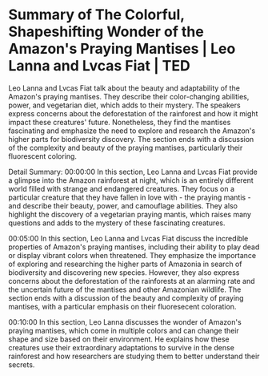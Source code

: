 # Summary of The Colorful, Shapeshifting Wonder of the Amazon's Praying Mantises | Leo Lanna and Lvcas Fiat | TED

Leo Lanna and Lvcas Fiat talk about the beauty and adaptability of the Amazon's praying mantises. They describe their color-changing abilities, power, and vegetarian diet, which adds to their mystery. The speakers express concerns about the deforestation of the rainforest and how it might impact these creatures' future. Nonetheless, they find the mantises fascinating and emphasize the need to explore and research the Amazon's higher parts for biodiversity discovery. The section ends with a discussion of the complexity and beauty of the praying mantises, particularly their fluorescent coloring.

Detail Summary: 
00:00:00
In this section, Leo Lanna and Lvcas Fiat provide a glimpse into the Amazon rainforest at night, which is an entirely different world filled with strange and endangered creatures. They focus on a particular creature that they have fallen in love with - the praying mantis - and describe their beauty, power, and camouflage abilities. They also highlight the discovery of a vegetarian praying mantis, which raises many questions and adds to the mystery of these fascinating creatures.

00:05:00
In this section, Leo Lanna and Lvcas Fiat discuss the incredible properties of Amazon's praying mantises, including their ability to play dead or display vibrant colors when threatened. They emphasize the importance of exploring and researching the higher parts of Amazonia in search of biodiversity and discovering new species. However, they also express concerns about the deforestation of the rainforests at an alarming rate and the uncertain future of the mantises and other Amazonian wildlife. The section ends with a discussion of the beauty and complexity of praying mantises, with a particular emphasis on their fluoresecent coloration.

00:10:00
In this section, Leo Lanna discusses the wonder of Amazon's praying mantises, which come in multiple colors and can change their shape and size based on their environment. He explains how these creatures use their extraordinary adaptations to survive in the dense rainforest and how researchers are studying them to better understand their secrets.

